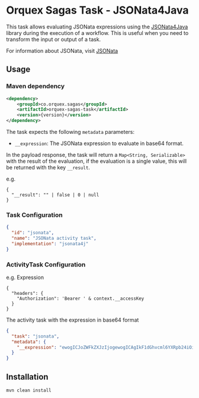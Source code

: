 # Orquex Sagas Task - JSONata4Java

This task allows evaluating JSONata expressions using the [JSONata4Java](https://github.com/IBM/JSONata4Java) library during the execution of a workflow. This is useful when you need to transform the input or output of a task.

For information about JSONata, visit [JSONata](https://docs.jsonata.org/overview.html)

## Usage

### Maven dependency

```xml
<dependency>
    <groupId>co.orquex.sagas</groupId>
    <artifactId>orquex-sagas-task</artifactId>
    <version>{version}</version>
</dependency>
```

The task expects the following `metadata` parameters:

- `__expression`: The JSONata expression to evaluate in base64 format.

In the payload response, the task will return a `Map<String, Serializable>` with the result of the evaluation, if the evaluation is a single value, this will be returned with the key `__result`.

e.g.
```
{
  "__result": "" | false | 0 | null
}
```

### Task Configuration

```json
{
  "id": "jsonata",
  "name": "JSONata activity task",
  "implementation": "jsonata4j"
}
```

### ActivityTask Configuration

e.g. Expression

```text
{
  "headers": {
    "Authorization": 'Bearer ' & context.__accessKey
  }
}
```

The activity task with the expression in base64 format

```json
{
  "task": "jsonata",
  "metadata": {
    "__expression": "ewogICJoZWFkZXJzIjogewogICAgIkF1dGhvcml6YXRpb24iOiAnQmVhcmVyICcgJiBjb250ZXh0Ll9fYWNjZXNzS2V5CiAgfQp9"
  }
}
```

## Installation

```shell
mvn clean install
```
